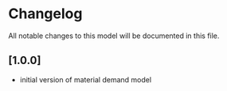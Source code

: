 # Changelog
All notable changes to this model will be documented in this file.

## [1.0.0]
- initial version of material demand model
